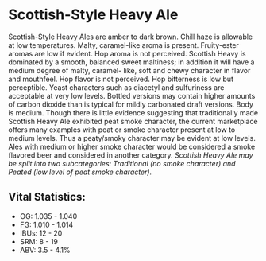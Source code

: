 # Scottish-Style Heavy Ale

Scottish-Style Heavy Ales are amber to dark brown. Chill haze is allowable at low temperatures. Malty, caramel-like aroma is present. Fruity-ester aromas are low if evident. Hop aroma is not perceived. Scottish Heavy is dominated by a smooth, balanced sweet maltiness; in addition it will have a medium degree of malty, caramel- like, soft and chewy character in flavor and mouthfeel. Hop flavor is not perceived. Hop bitterness is low but perceptible. Yeast characters such as diacetyl and sulfuriness are acceptable at very low levels. Bottled versions may contain higher amounts of carbon dioxide than is typical for mildly carbonated draft versions. Body is medium. Though there is little evidence suggesting that traditionally made Scottish Heavy Ale exhibited peat smoke character, the current marketplace offers many examples with peat or smoke character present at low to medium levels. Thus a peaty/smoky character may be evident at low levels. Ales with medium or higher smoke character would be considered a smoke flavored beer and considered in another category. _Scottish Heavy Ale may be split into two subcategories: Traditional (no smoke character) and Peated (low level of peat smoke character)._

## Vital Statistics:

- OG: 1.035 - 1.040
- FG: 1.010 - 1.014
- IBUs: 12 - 20
- SRM: 8 - 19
- ABV: 3.5 - 4.1%